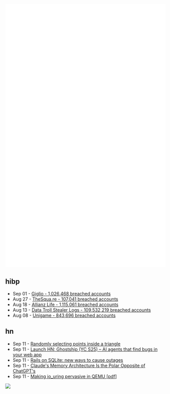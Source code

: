 ![Metrics](https://raw.githubusercontent.com/phixion/phixion/master/metrics.svg)

## hibp

<!--
for https://github.com/phixion/phixion/blob/main/.github/workflows/feeds.yml
-->
<!--START_SECTION:haveibeenpwnd-->
- Sep 01 - [Giglio - 1,026,468 breached accounts](https://haveibeenpwned.com/Breach/Giglio)
- Aug 27 - [TheSqua.re - 107,041 breached accounts](https://haveibeenpwned.com/Breach/TheSquare)
- Aug 18 - [Allianz Life - 1,115,061 breached accounts](https://haveibeenpwned.com/Breach/AllianzLife)
- Aug 13 - [Data Troll Stealer Logs - 109,532,219 breached accounts](https://haveibeenpwned.com/Breach/DataTrollStealerLogs)
- Aug 08 - [Unigame - 843,696 breached accounts](https://haveibeenpwned.com/Breach/Unigame)
<!--END_SECTION:haveibeenpwnd-->

## hn

<!--
for https://github.com/phixion/phixion/blob/main/.github/workflows/feeds.yml
-->
<!--START_SECTION:hn-->
- Sep 11 - [Randomly selecting points inside a triangle](https://www.johndcook.com/blog/2025/09/11/random-inside-triangle/)
- Sep 11 - [Launch HN: Ghostship (YC S25) – AI agents that find bugs in your web app](https://news.ycombinator.com/item?id=45215032)
- Sep 11 - [Rails on SQLite: new ways to cause outages](https://andre.arko.net/2025/09/11/rails-on-sqlite-exciting-new-ways-to-cause-outages/)
- Sep 11 - [Claude's Memory Architecture Is the Polar Opposite of ChatGPT's](https://www.shloked.com/writing/claude-memory)
- Sep 11 - [Making io_uring pervasive in QEMU [pdf]](https://vmsplice.net/~stefan/stefanha-kvm-forum-2025.pdf)
<!--END_SECTION:hn-->

<!--
for https://yhype.me
-->
![](https://hit.yhype.me/github/profile?user_id=13013670)
